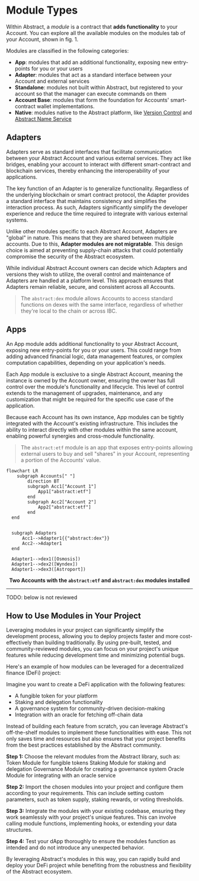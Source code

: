 # Module Types
Within Abstract, a _module_ is a contract that **adds functionality** to your Account. You can explore all the available modules on the modules tab of your Account, shown in fig. 1.

Modules are classified in the following categories: 
- **App**: modules that add an additional functionality, exposing new entry-points for you or your users
- **Adapter**: modules that act as a standard interface between your Account and external services
- **Standalone**: modules not built within Abstract, but registered to your account so that the manager can execute commands on them
- **Account Base**: modules that form the foundation for Accounts' smart-contract wallet implementations. 
- **Native**: modules native to the Abstract platform, like [Version Control](../platform/version_control) and [Abstract Name Service](../platform/ans)


## Adapters
Adapters serve as standard interfaces that facilitate communication between your Abstract Account and various external services. They act like bridges, enabling your account to interact with different smart-contract and blockchain services, thereby enhancing the interoperability of your applications.

The key function of an Adapter is to generalize functionality. Regardless of the underlying blockchain or smart contract protocol, the Adapter provides a standard interface that maintains consistency and simplifies the interaction process. As such, Adapters significantly simplify the developer experience and reduce the time required to integrate with various external systems.

Unlike other modules specific to each Abstract Account, Adapters are "global" in nature. This means that they are shared between multiple accounts. Due to this, **Adapter modules are not migratable**. This design choice is aimed at preventing supply-chain attacks that could potentially compromise the security of the Abstract ecosystem.

While individual Abstract Account owners can decide which Adapters and versions they wish to utilize, the overall control and maintenance of Adapters are handled at a platform level. This approach ensures that Adapters remain reliable, secure, and consistent across all Accounts.

> The `abstract:dex` module allows Accounts to access standard functions on dexes with the same interface, regardless of whether they're local to the chain or across IBC.

## Apps
An App module adds additional functionality to your Abstract Account, exposing new entry-points for you or your users. This could range from adding advanced financial logic, data management features, or complex computation capabilities, depending on your application's needs.

Each App module is exclusive to a single Abstract Account, meaning the instance is owned by the Account owner, ensuring the owner has full control over the module's functionality and lifecycle. This level of control extends to the management of upgrades, maintenance, and any customization that might be required for the specific use case of the application.

Because each Account has its own instance, App modules can be tightly integrated with the Account's existing infrastructure. This includes the ability to interact directly with other modules within the same account, enabling powerful synergies and cross-module functionality.

> The `abstract:etf` module is an app that exposes entry-points allowing external users to buy and sell "shares" in your Account, representing a portion of the Accounts' value.

```mermaid
flowchart LR
	subgraph Accounts[" "]
		direction BT
		subgraph Acc1["Account 1"]
		    App1["abstract:etf"]
		end
		subgraph Acc2["Account 2"]
			App2["abstract:etf"]
		end
  end


  subgraph Adapters
	  Acc1-->Adapter1{{"abstract:dex"}}
	  Acc2-->Adapter1
  end
  
  Adapter1-->dex1([Osmosis])
  Adapter1-->dex2([Wyndex])
  Adapter1-->dex3([Astroport])

```
<figcaption align = "center"><b>Two Accounts with the <code>abstract:etf</code> and <code>abstract:dex</code> modules installed</b></figcaption>


------
TODO: below is not reviewed

## How to Use Modules in Your Project
Leveraging modules in your project can significantly simplify the development process, allowing you to deploy projects faster and more cost-effectively than building traditionally. By using pre-built, tested, and community-reviewed modules, you can focus on your project's unique features while reducing development time and minimizing potential bugs.

Here's an example of how modules can be leveraged for a decentralized finance (DeFi) project:

Imagine you want to create a DeFi application with the following features:

- A fungible token for your platform
- Staking and delegation functionality
- A governance system for community-driven decision-making
- Integration with an oracle for fetching off-chain data

Instead of building each feature from scratch, you can leverage Abstract's off-the-shelf modules to implement these functionalities with ease. This not only saves time and resources but also ensures that your project benefits from the best practices established by the Abstract community.

**Step 1:** Choose the relevant modules from the Abstract library, such as:
Token Module for fungible tokens
Staking Module for staking and delegation
Governance Module for creating a governance system
Oracle Module for integrating with an oracle service

**Step 2:** Import the chosen modules into your project and configure them according to your requirements. This can include setting custom parameters, such as token supply, staking rewards, or voting thresholds.

**Step 3:** Integrate the modules with your existing codebase, ensuring they work seamlessly with your project's unique features. This can involve calling module functions, implementing hooks, or extending your data structures.

**Step 4:** Test your dApp thoroughly to ensure the modules function as intended and do not introduce any unexpected behavior.

By leveraging Abstract's modules in this way, you can rapidly build and deploy your DeFi project while benefiting from the robustness and flexibility of the Abstract ecosystem.
